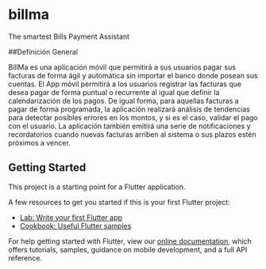 # billma

The smartest Bills Payment Assistant

##Definición General

BillMa es una aplicación móvil que permitirá a sus usuarios pagar sus facturas  de forma ágil y automática sin importar el banco donde posean sus cuentas. 
El App móvil permitirá a los usuarios registrar las facturas que desea pagar de forma puntual o recurrente al igual que definir la calendarización de los pagos. De igual forma, para aquellas facturas 
a pagar de forma programada, la aplicación realizará análisis de tendencias para detectar posibles errores en los montos, y si es el caso, validar el pago con el usuario. La aplicación también emitirá una serie de notificaciones y recordatorios cuando nuevas facturas arriben al sistema o sus plazos estén próximos a vencer. 

## Getting Started

This project is a starting point for a Flutter application.

A few resources to get you started if this is your first Flutter project:

- [Lab: Write your first Flutter app](https://flutter.io/docs/get-started/codelab)
- [Cookbook: Useful Flutter samples](https://flutter.io/docs/cookbook)

For help getting started with Flutter, view our 
[online documentation](https://flutter.io/docs), which offers tutorials, 
samples, guidance on mobile development, and a full API reference.
